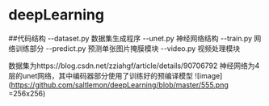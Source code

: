 # deepLearning
##代码结构
--dataset.py 数据集生成程序
--unet.py 神经网络结构
--train.py 网络训练部分
--predict.py 预测单张图片掩膜模块
--video.py 视频处理模块

数据集为https://blog.csdn.net/zziahgf/article/details/90706792
神经网络为4层的unet网络，其中编码器部分使用了训练好的预编译模型
![image](https://github.com/saltlemon/deepLearning/blob/master/555.png =256x256)
